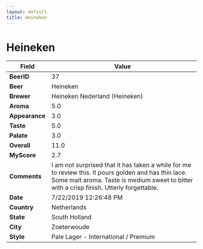 ```yaml
---
layout: default
title: Heineken
---
```


# Heineken

| Field         | Value     |
|---------------|-----------|
| **BeerID** | 37 |
| **Beer** | Heineken |
| **Brewer** | Heineken Nederland (Heineken) |
| **Aroma** | 5.0 |
| **Appearance** | 3.0 |
| **Taste** | 5.0 |
| **Palate** | 3.0 |
| **Overall** | 11.0 |
| **MyScore** | 2.7 |
| **Comments** | I am not surprised that it has taken a while for me to review this. It pours golden and has thin lace. Some malt aroma. Taste is medium sweet to bitter with a crisp finish. Utterly forgettable. |
| **Date** | 7/22/2019 12:26:48 PM |
| **Country** | Netherlands |
| **State** | South Holland |
| **City** | Zoeterwoude |
| **Style** | Pale Lager - International / Premium |
